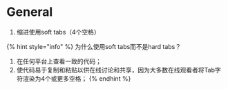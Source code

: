 # General

1. 缩进使用soft tabs（4个空格）

{% hint style="info" %}
为什么使用soft tabs而不是hard tabs？

1. 在任何平台上查看一致的代码；
2. 使代码易于复制和粘贴以供在线讨论和共享，因为大多数在线观看者将Tab字符渲染为4个或更多空格；
{% endhint %}



